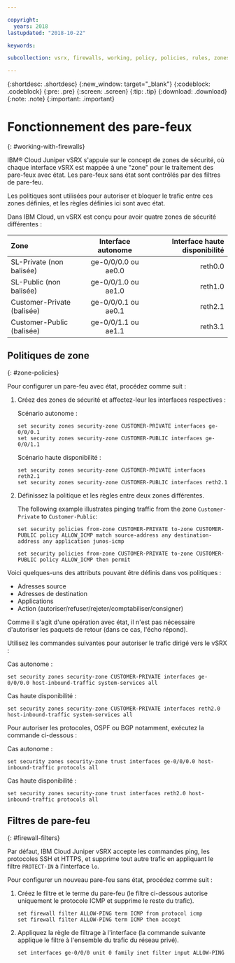 ```yaml
---

copyright:
  years: 2018
lastupdated: "2018-10-22"

keywords:

subcollection: vsrx, firewalls, working, policy, policies, rules, zones, standalone, ha

---
```


{:shortdesc: .shortdesc}
{:new_window: target="_blank"}
{:codeblock: .codeblock}
{:pre: .pre}
{:screen: .screen}
{:tip: .tip}
{:download: .download}
{:note: .note}
{:important: .important}

# Fonctionnement des pare-feux
{: #working-with-firewalls}

IBM® Cloud Juniper vSRX s'appuie sur le concept de zones de sécurité, où chaque interface vSRX est mappée à une "zone" pour le traitement des pare-feux avec état. Les pare-feux sans état sont contrôlés par des filtres de pare-feu.

Les politiques sont utilisées pour autoriser et bloquer le trafic entre ces zones définies, et les règles définies ici sont avec état.

Dans IBM Cloud, un vSRX est conçu pour avoir quatre zones de sécurité différentes :

| Zone                     | Interface autonome | Interface haute disponibilité |
| :---                     |        :----:        |         ---: |
| SL-Private (non balisée)    | ge-0/0/0.0 ou ae0.0  | reth0.0      |
| SL-Public (non balisée)     | ge-0/0/1.0 ou ae1.0  | reth1.0      |
| Customer-Private (balisée)| ge-0/0/0.1 ou ae0.1  | reth2.1      |
| Customer-Public (balisée) | ge-0/0/1.1 ou ae1.1  | reth3.1      |

## Politiques de zone
{: #zone-policies}

Pour configurer un pare-feu avec état, procédez comme suit :

1. Créez des zones de sécurité et affectez-leur les interfaces respectives :

	Scénario autonome :
	```
	set security zones security-zone CUSTOMER-PRIVATE interfaces ge-0/0/0.1
	set security zones security-zone CUSTOMER-PUBLIC interfaces ge-0/0/1.1
	```
	Scénario haute disponibilité :
	```
	set security zones security-zone CUSTOMER-PRIVATE interfaces reth2.1
	set security zones security-zone CUSTOMER-PUBLIC interfaces reth2.1
	```
2. Définissez la politique et les règles entre deux zones différentes.

	The following example illustrates pinging traffic from the zone `Customer-Private` to `Customer-Public`:

	```
	set security policies from-zone CUSTOMER-PRIVATE to-zone CUSTOMER-PUBLIC policy ALLOW_ICMP match source-address any destination-address any application junos-icmp

	set security policies from-zone CUSTOMER-PRIVATE to-zone CUSTOMER-PUBLIC policy ALLOW_ICMP then permit
	```

Voici quelques-uns des attributs pouvant être définis dans vos politiques :

* Adresses source
* Adresses de destination
* Applications
* Action (autoriser/refuser/rejeter/comptabiliser/consigner)

Comme il s'agit d'une opération avec état, il n'est pas nécessaire d'autoriser les paquets de retour (dans ce cas, l'écho répond).

Utilisez les commandes suivantes pour autoriser le trafic dirigé vers le vSRX :

Cas autonome :
```
set security zones security-zone CUSTOMER-PRIVATE interfaces ge-0/0/0.0 host-inbound-traffic system-services all
```
Cas haute disponibilité :
```
set security zones security-zone CUSTOMER-PRIVATE interfaces reth2.0 host-inbound-traffic system-services all
```

Pour autoriser les protocoles, OSPF ou BGP notamment, exécutez la commande ci-dessous :

Cas autonome :
```
set security zones security-zone trust interfaces ge-0/0/0.0 host-inbound-traffic protocols all
```
Cas haute disponibilité :
```
set security zones security-zone trust interfaces reth2.0 host-inbound-traffic protocols all
```

## Filtres de pare-feu
{: #firewall-filters}

Par défaut, IBM Cloud Juniper vSRX accepte les commandes ping, les protocoles SSH et HTTPS, et supprime tout autre trafic en appliquant le filtre `PROTECT-IN` à l'interface `lo`.

Pour configurer un nouveau pare-feu sans état, procédez comme suit :

1. Créez le filtre et le terme du pare-feu (le filtre ci-dessous autorise uniquement le protocole ICMP et supprime le reste du trafic).
	```
	set firewall filter ALLOW-PING term ICMP from protocol icmp
	set firewall filter ALLOW-PING term ICMP then accept
	```

2. Appliquez la règle de filtrage à l'interface (la commande suivante applique le filtre à l'ensemble du trafic du réseau privé).
	```
	set interfaces ge-0/0/0 unit 0 family inet filter input ALLOW-PING
	```
